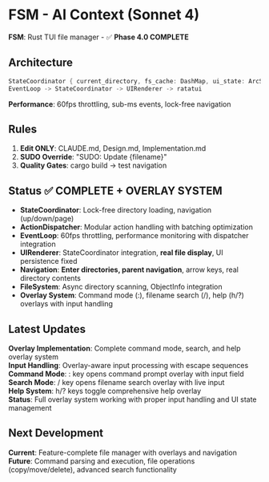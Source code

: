 # FSM - AI Context (Sonnet 4)
**FSM**: Rust TUI file manager - ✅ **Phase 4.0 COMPLETE**

## Architecture
```rust
StateCoordinator { current_directory, fs_cache: DashMap, ui_state: ArcSwap }
EventLoop -> StateCoordinator -> UIRenderer -> ratatui
```
**Performance**: 60fps throttling, sub-ms events, lock-free navigation

## Rules
1. **Edit ONLY**: CLAUDE.md, Design.md, Implementation.md  
2. **SUDO Override**: "SUDO: Update {filename}"  
3. **Quality Gates**: cargo build → test navigation  

## Status ✅ COMPLETE + OVERLAY SYSTEM
- **StateCoordinator**: Lock-free directory loading, navigation (up/down/page)
- **ActionDispatcher**: Modular action handling with batching optimization
- **EventLoop**: 60fps throttling, performance monitoring with dispatcher integration
- **UIRenderer**: StateCoordinator integration, **real file display**, UI persistence fixed
- **Navigation**: **Enter directories, parent navigation**, arrow keys, real directory contents
- **FileSystem**: Async directory scanning, ObjectInfo integration
- **Overlay System**: Command mode (:), filename search (/), help (h/?) overlays with input handling

## Latest Updates
**Overlay Implementation**: Complete command mode, search, and help overlay system  
**Input Handling**: Overlay-aware input processing with escape sequences  
**Command Mode**: : key opens command prompt overlay with input field  
**Search Mode**: / key opens filename search overlay with live input  
**Help System**: h/? keys toggle comprehensive help overlay  
**Status**: Full overlay system working with proper input handling and UI state management

## Next Development  
**Current**: Feature-complete file manager with overlays and navigation  
**Future**: Command parsing and execution, file operations (copy/move/delete), advanced search functionality